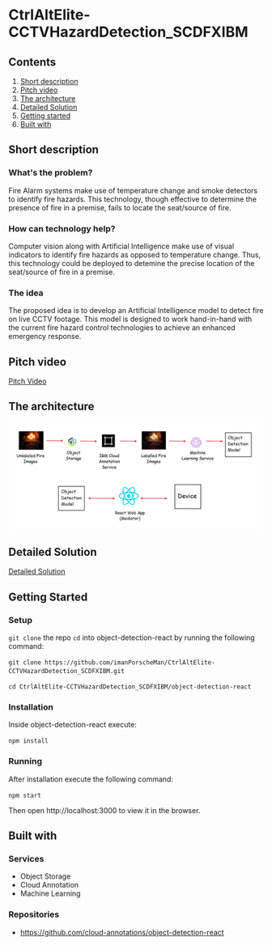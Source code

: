 # CtrlAltElite-CCTVHazardDetection_SCDFXIBM

## Contents

1. [Short description](#short-description)
1. [Pitch video](#pitch-video)
1. [The architecture](#the-architecture)
1. [Detailed Solution](#detailed-solution)
1. [Getting started](#getting-started)
1. [Built with](#built-with)

## Short description

### What's the problem?

Fire Alarm systems make use of temperature change and smoke detectors to identify fire hazards. This technology, though effective to determine the presence of fire in a premise, fails to locate the seat/source of fire.

### How can technology help?

Computer vision along with Artificial Intelligence make use of visual indicators to identify fire hazards as opposed to temperature change. Thus, this technology could be deployed to detemine the precise location of the seat/source of fire in a premise.

### The idea

The proposed idea is to develop an Artificial Intelligence model to detect fire on live CCTV footage. This model is designed to work hand-in-hand with the current fire hazard control technologies to achieve an enhanced emergency response.

## Pitch video

[Pitch Video](https://www.google.com)

## The architecture

![alt text](media/images/Architecture.png "Architecture")


## Detailed Solution

[Detailed Solution](Description.md)

## Getting Started

### Setup

`git clone` the repo `cd` into object-detection-react by running the following command:

`git clone https://github.com/imanPorscheMan/CtrlAltElite-CCTVHazardDetection_SCDFXIBM.git`

`cd CtrlAltElite-CCTVHazardDetection_SCDFXIBM/object-detection-react`

### Installation

Inside object-detection-react execute:

`npm install`

### Running

After installation execute the following command:

`npm start`

Then open http://localhost:3000 to view it in the browser.

## Built with

### Services

* Object Storage
* Cloud Annotation
* Machine Learning

### Repositories

* https://github.com/cloud-annotations/object-detection-react
